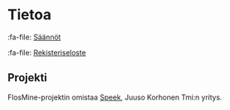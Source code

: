 # Tietoa
:fa-file: [Säännöt](/tietoa/saannot)

:fa-file: [Rekisteriseloste](/tietoa/rekisteriseloste)

## Projekti
FlosMine-projektin omistaa [Speek](https://speek.fi/), Juuso Korhonen Tmi:n yritys.